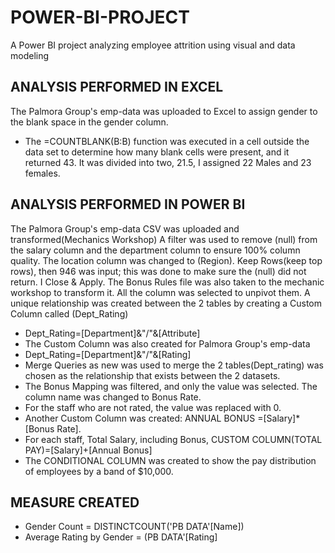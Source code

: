 # POWER-BI-PROJECT
A Power BI project analyzing employee attrition using visual and data modeling

## ANALYSIS PERFORMED IN EXCEL
The Palmora Group's emp-data was uploaded to Excel to assign gender to the blank space in the gender column.
- The =COUNTBLANK(B:B) function was executed in a cell outside the data set to determine how many blank cells were present, and it returned 43. It was divided into two, 21.5, I assigned 22 Males and 23 females.

## ANALYSIS PERFORMED IN POWER BI
The Palmora Group's emp-data CSV  was uploaded and transformed(Mechanics Workshop)
A filter was used to remove (null) from the salary column and the department column to ensure 100% column quality. The location column was changed to (Region).
Keep Rows(keep top rows), then 946 was input; this was done to make sure the (null) did not return. I Close & Apply.
The Bonus Rules file was also taken to the mechanic workshop to transform it.
All the column was selected to unpivot them.
A unique relationship was created between the 2 tables by creating a Custom Column called (Dept_Rating)
- Dept_Rating=[Department]&"/"&[Attribute]
- The Custom Column was also created for Palmora Group's emp-data
- Dept_Rating=[Department]&"/"&[Rating]
- Merge Queries as new was used to merge the 2 tables(Dept_rating) was chosen as the relationship that exists between the 2 datasets.
- The Bonus Mapping was filtered, and only the value was selected. The column name was changed to Bonus Rate.
- For the staff who are not rated, the value was replaced with 0.
- Another Custom Column was created: ANNUAL BONUS =[Salary]*[Bonus Rate].
- For each staff, Total Salary, including Bonus, CUSTOM COLUMN(TOTAL PAY)=[Salary]+[Annual Bonus]
- The CONDITIONAL COLUMN was created to show the pay distribution of employees by a band of $10,000.

## MEASURE CREATED
- Gender Count = DISTINCTCOUNT('PB DATA'[Name])
- Average Rating by Gender = (PB DATA'[Rating]








